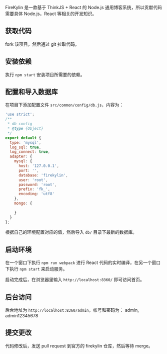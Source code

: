 FireKylin 是一款基于 ThinkJS + React 的 Node.js 通用博客系统，所以贡献代码需要具体 Node.js，React 等相关的开发知识。

## 获取代码

fork 该项目，然后通过 git 拉取代码。

## 安装依赖

执行 `npm start` 安装项目所需要的依赖。

## 配置和导入数据库

在项目下添加配置文件 `src/common/config/db.js`，内容为：

```js
'use strict';
/**
 * db config
 * @type {Object}
 */
export default {
  type: 'mysql',
  log_sql: true,
  log_connect: true,
  adapter: {
    mysql: {
      host: '127.0.0.1',
      port: '',
      database: 'firekylin',
      user: 'root',
      password: 'root',
      prefix: 'fk_',
      encoding: 'utf8'
    },
    mongo: {
      
    }
  }
};
```
根据自己的环境配置对应的值，然后导入 `db/` 目录下最新的数据库。

## 启动环境

在一个窗口下执行 `npm run webpack` 进行 React 代码的实时编译，在另一个窗口下执行 `npm start` 来启动服务。

启动完成后，在浏览器里输入 `http://localhost:8360/` 即可访问首页。

## 后台访问

后台地址为 `http://localhost:8360/admin`，帐号和密码为： admin, admin12345678

## 提交更改

代码修改后，发送 pull request 到官方的 firekylin 仓库，然后等待 merge。

